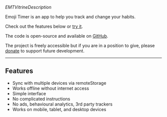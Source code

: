 _EMTVitrineDescription_

Emoji Timer is an app to help you track and change your habits.

Check out the features below or [try it](EMTVitrineTokenTrackURL).

The code is open-source and available on [GitHub](EMT_SHARED_GITHUB_URL).

The project is freely accessible but if you are in a position to give, please [donate](EMT_SHARED_DONATE_URL) to support future development.

* * *

## Features
- Sync with multiple devices via remoteStorage
- Works offline without internet access
- Simple interface
- No complicated instructions
- No ads, behavioural analytics, 3rd party trackers
- Works on mobile, tablet, and desktop devices
